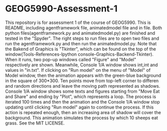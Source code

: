 # GEOG5990-Assessment-1
This repository is for assessment 1 of the course of GEOG5990.
This is README, including agentframework file, animatedmodel file and in file.
Both python files(agentframework.py and animatedmodel.py) are finished and tested in the "Spyder".
The right steps to run files are to open two files and run the agentframework.py and then run the animatedmodel.py.
Note that the Bakend of Graphics is "Tkinter", which can be found on the top of the window(Tools-References-Ipython console-Graphics-Backend-Tkinter).
When it runs, two pop-up windows called "Figure" and "Model" respectively are shown. Meanwhile, Console 1/A window shows <td class="y">int</td>,<td class="x">int</td> and values in "in.txt".
If clicking on "Run model" on the menu of "Model" of Model window, then the animation appears with the green-blue background in the square of 300*300. Ten points move from top-left corner to differen and random directions and leave the moving path represented as shadows.
Console 1/A window shows some texts and figures starting from "Move Eat and Share" and ending by "Plot", which represents a loop.
The process is iterated 100 times and then the animation and the Console 1/A window stop updating until clicking "Run model" again to continue the process. If this action is repeated enough, then an increasing area of shadow will cover the background.
This animation simulates the process by which 10 sheeps eat grass.
See the MIT LICENSE. 
